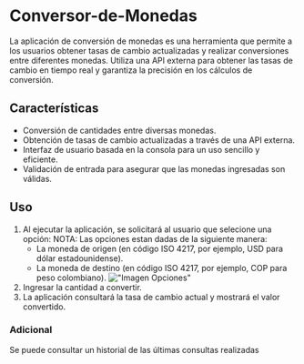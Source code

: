 # Conversor-de-Monedas
La aplicación de conversión de monedas es una herramienta que permite a los usuarios obtener tasas de cambio actualizadas y realizar conversiones entre diferentes monedas. Utiliza una API externa para obtener las tasas de cambio en tiempo real y garantiza la precisión en los cálculos de conversión.
## Características
- Conversión de cantidades entre diversas monedas.
- Obtención de tasas de cambio actualizadas a través de una API externa.
- Interfaz de usuario basada en la consola para un uso sencillo y eficiente.
- Validación de entrada para asegurar que las monedas ingresadas son válidas.
## Uso
1. Al ejecutar la aplicación, se solicitará al usuario que selecione una opción:
   NOTA: Las opciones estan dadas de la siguiente manera:
      - La moneda de origen (en código ISO 4217, por ejemplo, USD para dólar estadounidense).
      - La moneda de destino (en código ISO 4217, por ejemplo, COP para peso colombiano).
!["Imagen Opciones"](https://drive.google.com/file/d/1N55-18YW23P52KMxT80PRJ-wBe6qTnWW/view)
2. Ingresar la cantidad a convertir.
3. La aplicación consultará la tasa de cambio actual y mostrará el valor convertido.
### Adicional
Se puede consultar un historial de las últimas consultas realizadas

